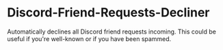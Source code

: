 # Discord-Friend-Requests-Decliner
Automatically declines all Discord friend requests incoming.
This could be useful if you're well-known or if you have been spammed.
